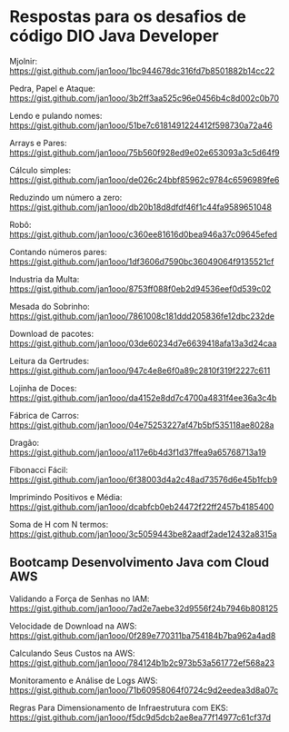 # Respostas para os desafios de código DIO Java Developer

Mjolnir: https://gist.github.com/jan1ooo/1bc944678dc316fd7b8501882b14cc22

Pedra, Papel e Ataque: https://gist.github.com/jan1ooo/3b2ff3aa525c96e0456b4c8d002c0b70

Lendo e pulando nomes: https://gist.github.com/jan1ooo/51be7c6181491224412f598730a72a46

Arrays e Pares: https://gist.github.com/jan1ooo/75b560f928ed9e02e653093a3c5d64f9

Cálculo simples: https://gist.github.com/jan1ooo/de026c24bbf85962c9784c6596989fe6

Reduzindo um número a zero: https://gist.github.com/jan1ooo/db20b18d8dfdf46f1c44fa9589651048

Robô: https://gist.github.com/jan1ooo/c360ee81616d0bea946a37c09645efed

Contando números pares: https://gist.github.com/jan1ooo/1df3606d7590bc36049064f9135521cf

Industria da Multa: https://gist.github.com/jan1ooo/8753ff088f0eb2d94536eef0d539c02

Mesada do Sobrinho: https://gist.github.com/jan1ooo/7861008c181ddd205836fe12dbc232de

Download de pacotes: https://gist.github.com/jan1ooo/03de60234d7e6639418afa13a3d24caa

Leitura da Gertrudes: https://gist.github.com/jan1ooo/947c4e8e6f0a89c2810f319f2227c611

Lojinha de Doces: https://gist.github.com/jan1ooo/da4152e8dd7c4700a4831f4ee36a3c4b

Fábrica de Carros: https://gist.github.com/jan1ooo/04e75253227af47b5bf535118ae8028a

Dragão: https://gist.github.com/jan1ooo/a117e6b4d3f1d37ffea9a65768713a19

Fibonacci Fácil: https://gist.github.com/jan1ooo/6f38003d4a2c48ad73576d6e45b1fcb9

Imprimindo Positivos e Média: https://gist.github.com/jan1ooo/dcabfcb0eb24472f22ff2457b4185400

Soma de H com N termos: https://gist.github.com/jan1ooo/3c5059443be82aadf2ade12432a8315a

## Bootcamp Desenvolvimento Java com Cloud AWS

Validando a Força de Senhas no IAM: https://gist.github.com/jan1ooo/7ad2e7aebe32d9556f24b7946b808125

Velocidade de Download na AWS: https://gist.github.com/jan1ooo/0f289e770311ba754184b7ba962a4ad8

Calculando Seus Custos na AWS: https://gist.github.com/jan1ooo/784124b1b2c973b53a561772ef568a23

Monitoramento e Análise de Logs AWS: https://gist.github.com/jan1ooo/71b60958064f0724c9d2eedea3d8a07c

Regras Para Dimensionamento de Infraestrutura com EKS: https://gist.github.com/jan1ooo/f5dc9d5dcb2ae8ea77f14977c61cf37d
